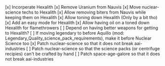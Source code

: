 [x] Incorperate Hexalith
[x] Remove Uranium from Nauvis
[x] Move nuclear-science techs to Hexalith
[x] Allow removing biters from Nauvis while keeping them on Hexalith
[x] Allow toning down Hexalith (Only by a bit tho)
[x] Add an easy mode for Hexalith
[x] Allow having oil on a toned down Hexalith for flamethrowers
[ ] Depend on having better weapons for getting to Hexalith?
[ ] If moving legendary to before Aquillo (mod: Legendary_Quality_science_pack_requirements), make it before Nuclear Science too
[x] Patch nuclear-science so that it does not break aai-industries
[ ] Patch nuclear-science so that the science packs (or centrifuge recipies) can't be crafted by hand
[ ] Patch space-age-galore so that it does not break aai-industries